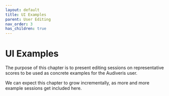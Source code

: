```yaml
---
layout: default
title: UI Examples
parent: User Editing
nav_order: 3
has_children: true
---
```

# UI Examples

The purpose of this chapter is to present editing sessions on representative scores to be used as concrete examples for the Audiveris user.

We can expect this chapter to grow incrementally, as more and more example sessions get included here.

